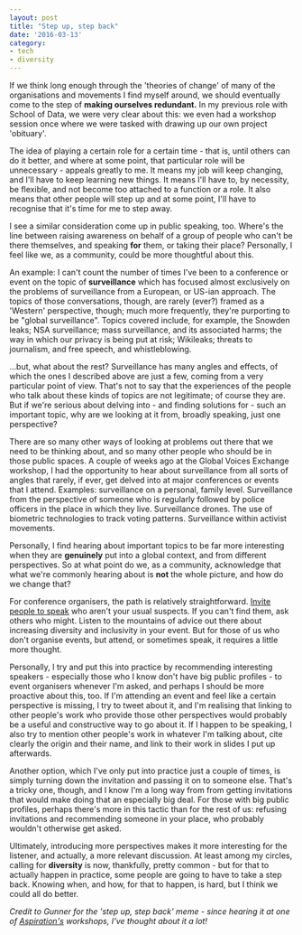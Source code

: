 ```yaml
---
layout: post
title: "Step up, step back"
date: '2016-03-13'
category:
- tech
- diversity
---
```


If we think long enough through the 'theories of change' of many of the organisations and movements I find myself around, we should eventually come to the step of **making ourselves redundant.** In my previous role with School of Data, we were very clear about this: we even had a workshop session once where we were tasked with drawing up our own project 'obituary'.

The idea of playing a certain role for a certain time - that is, until others can do it better, and where at some point, that particular role will be unnecessary - appeals greatly to me. It means my job will keep changing, and I'll have to keep learning new things. It means I'll have to, by necessity, be flexible, and not become too attached to a function or a role. It also means that other people will step up and at some point, I'll have to recognise that it's time for me to step away.

<!--more-->

I see a similar consideration come up in public speaking, too. Where's the line between raising awareness on behalf of a group of people who can't be there themselves, and speaking **for** them, or taking their place? Personally, I feel like we, as a community, could be more thoughtful about this.

An example: I can't count the number of times I've been to a conference or event on the topic of **surveillance** which has focused almost exclusively on the problems of surveillance from a European, or US-ian approach. The topics of those conversations, though, are rarely (ever?) framed as a 'Western' perspective, though; much more frequently, they're purporting to be "global surveillance". Topics covered include, for example, the Snowden leaks; NSA surveillance; mass surveillance, and its associated harms; the way in which our privacy is being put at risk; Wikileaks; threats to journalism, and free speech, and whistleblowing.

...but, what about the rest? Surveillance has many angles and effects, of which the ones I described above are just a few, coming from a very particular point of view. That's not to say that the experiences of the people who talk about these kinds of topics are not legitimate; of course they are. But if we're serious about delving into - and finding solutions for - such an important topic, why are we looking at it from, broadly speaking, just one perspective?

There are so many other ways of looking at problems out there that we need to be thinking about, and so many other people who should be in those public spaces. A couple of weeks ago at the Global Voices Exchange workshop, I had the opportunity to hear about surveillance from all sorts of angles that rarely, if ever, get delved into at major conferences or events that I attend. Examples: surveillance on a personal, family level. Surveillance from the perspective of someone who is regularly followed by police officers in the place in which they live. Surveillance drones. The use of biometric technologies to track voting patterns. Surveillance within activist movements.

Personally, I find hearing about important topics to be far more interesting when they are **genuinely** put into a global context, and from different perspectives. So at what point do we, as a community, acknowledge that what we're commonly hearing about is **not** the whole picture, and how do we change that?

For conference organisers, the path is relatively straightforward. [Invite people to speak](http://geekfeminism.org/2012/05/21/how-i-got-50-women-speakers-at-my-tech-conference/) who aren't your usual suspects. If you can't find them, ask others who might. Listen to the mountains of advice out there about increasing diversity and inclusivity in your event. But for those of us who don't organise events, but attend, or sometimes speak, it requires a little more thought.

Personally, I try and put this into practice by recommending interesting speakers - especially those who I know don't have big public profiles - to event organisers whenever I'm asked, and perhaps I should be more proactive about this, too. If I'm attending an event and feel like a certain perspective is missing, I try to tweet about it, and I'm realising that linking to other people's work who provide those other perspectives would probably be a useful and constructive way to go about it. If I happen to be speaking, I also try to mention other people's work in whatever I'm talking about, cite clearly the origin and their name, and link to their work in slides I put up afterwards.

Another option, which I've only put into practice just a couple of times, is simply turning down the invitation and passing it on to someone else. That's a tricky one, though, and I know I'm a long way from from getting invitations that would make doing that an especially big deal. For those with big public profiles, perhaps there's more in this tactic than for the rest of us: refusing invitations and recommending someone in your place, who probably wouldn't otherwise get asked.

Ultimately, introducing more perspectives makes it more interesting for the listener, and actually, a more relevant discussion. At least among my circles, calling for **diversity** is now, thankfully, pretty common - but for that to actually happen in practice, some people are going to have to take a step back. Knowing when, and how, for that to happen, is hard, but I think we could all do better.

*Credit to Gunner for the 'step up, step back' meme - since hearing it at one of [Aspiration's](http://aspirationtech.org/) workshops, I've thought about it a lot!*


